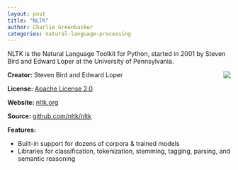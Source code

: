 ```yaml
---
layout: post
title: "NLTK"
author: Charlie Greenbacker
categories: natural-language-processing
---
```

NLTK is the Natural Language Toolkit for Python, started in 2001 by Steven Bird and Edward Loper at the University of Pennsylvania.

[<img style="float: right" src="{{ site.url }}/img/nltk_book.gif" />](http://www.nltk.org/)

__Creator:__ Steven Bird and Edward Loper

__License:__ [Apache License 2.0](http://opensource.org/licenses/Apache-2.0)

__Website:__ [nltk.org](http://www.nltk.org/)

__Source:__ [github.com/nltk/nltk](https://github.com/nltk/nltk)

__Features:__

* Built-in support for dozens of corpora & trained models
* Libraries for classification, tokenization, stemming, tagging, parsing, and semantic reasoning
